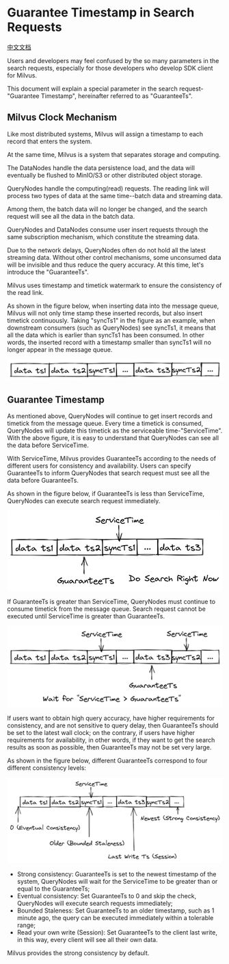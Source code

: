 # Guarantee Timestamp in Search Requests

[中文文档](./how-guarantee-ts-works-cn.md)

Users and developers may feel confused by the so many parameters in the search requests, especially for those developers
who develop SDK client for Milvus.

This document will explain a special parameter in the search request-"Guarantee Timestamp", hereinafter referred to as
"GuaranteeTs".

## Milvus Clock Mechanism

Like most distributed systems, Milvus will assign a timestamp to each record that enters the system.

At the same time, Milvus is a system that separates storage and computing.

The DataNodes handle the data persistence load, and the data will eventually be flushed to MinIO/S3 or other distributed
object storage.

QueryNodes handle the computing(read) requests. The reading link will process two types of data at the same time--batch
data and streaming data.

Among them, the batch data will no longer be changed, and the search request will see all the data in the batch data.

QueryNodes and DataNodes consume user insert requests through the same subscription mechanism, which constitute the
streaming data.

Due to the network delays, QueryNodes often do not hold all the latest streaming data. Without other control mechanisms,
some unconsumed data will be invisible and thus reduce the query accuracy. At this time, let's introduce the
"GuaranteeTs".

Milvus uses timestamp and timetick watermark to ensure the consistency of the read link.

As shown in the figure below, when inserting data into the message queue, Milvus will not only time stamp these inserted
records, but also insert timetick continuously. Taking "syncTs1" in the figure as an example, when downstream consumers
(such as QueryNodes) see syncTs1, it means that all the data which is earlier than syncTs1 has been consumed. In
other words, the inserted record with a timestamp smaller than syncTs1 will no longer appear in the message queue.


![ts-watermask](./figs/guarantee-ts-ts-mask.png)

## Guarantee Timestamp

As mentioned above, QueryNodes will continue to get insert records and timetick from the message queue. Every time a
timetick is consumed, QueryNodes will update this timetick as the serviceable time-"ServiceTime". With the above figure,
it is easy to understand that QueryNodes can see all the data before ServiceTime.

With ServiceTime, Milvus provides GuaranteeTs according to the needs of different users for consistency and
availability. Users can specify GuaranteeTs to inform QueryNodes that search request must see all the data before
GuaranteeTs.

As shown in the figure below, if GuaranteeTs is less than ServiceTime, QueryNodes can execute search request
immediately.

![do-search-right-now](./figs/guarantee-ts-do-search-right-now.png)

If GuaranteeTs is greater than ServiceTime, QueryNodes must continue to consume timetick from the message queue. Search
request cannot be executed until ServiceTime is greater than GuaranteeTs.

![wait-for-service-time](./figs/guarantee-ts-wait-for-service-time.png)

If users want to obtain high query accuracy, have higher requirements for consistency, and are not sensitive to query
delay, then GuaranteeTs should be set to the latest wall clock; on the contrary, if users have higher requirements for
availability, in other words, if they want to get the search results as soon as possible, then GuaranteeTs may not be
set very large.

As shown in the figure below, different GuaranteeTs correspond to four different consistency levels:

![relationship-between-consistency-and-guaranteeTs](./figs/guarantee-ts-consistency-relationship.png)

- Strong consistency: GuaranteeTs is set to the newest timestamp of the system, QueryNodes will wait for the ServiceTime
  to be greater than or equal to the GuaranteeTs;
- Eventual consistency: Set GuaranteeTs to 0 and skip the check, QueryNodes will execute search requests immediately;
- Bounded Staleness: Set GuaranteeTs to an older timestamp, such as 1 minute ago, the query can be executed immediately
  within a tolerable range;
- Read your own write (Session): Set GuaranteeTs to the client last write, in this way, every client will see all their
  own data.

Milvus provides the strong consistency by default.
